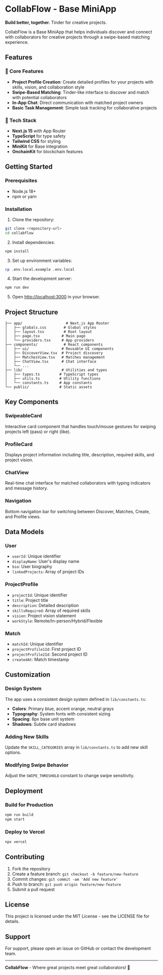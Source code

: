 # CollabFlow - Base MiniApp

**Build better, together.** Tinder for creative projects.

CollabFlow is a Base MiniApp that helps individuals discover and connect with collaborators for creative projects through a swipe-based matching experience.

## Features

### 🎯 Core Features
- **Project Profile Creation**: Create detailed profiles for your projects with skills, vision, and collaboration style
- **Swipe-Based Matching**: Tinder-like interface to discover and match with potential collaborators
- **In-App Chat**: Direct communication with matched project owners
- **Basic Task Management**: Simple task tracking for collaborative projects

### 🚀 Tech Stack
- **Next.js 15** with App Router
- **TypeScript** for type safety
- **Tailwind CSS** for styling
- **MiniKit** for Base integration
- **OnchainKit** for blockchain features

## Getting Started

### Prerequisites
- Node.js 18+ 
- npm or yarn

### Installation

1. Clone the repository:
```bash
git clone <repository-url>
cd collabflow
```

2. Install dependencies:
```bash
npm install
```

3. Set up environment variables:
```bash
cp .env.local.example .env.local
```

4. Start the development server:
```bash
npm run dev
```

5. Open [http://localhost:3000](http://localhost:3000) in your browser.

## Project Structure

```
├── app/                    # Next.js App Router
│   ├── globals.css        # Global styles
│   ├── layout.tsx         # Root layout
│   ├── page.tsx          # Main page
│   └── providers.tsx     # App providers
├── components/            # React components
│   ├── ui/               # Reusable UI components
│   ├── DiscoverView.tsx  # Project discovery
│   ├── MatchesView.tsx   # Matches management
│   ├── ChatView.tsx      # Chat interface
│   └── ...
├── lib/                  # Utilities and types
│   ├── types.ts         # TypeScript types
│   ├── utils.ts         # Utility functions
│   └── constants.ts     # App constants
└── public/              # Static assets
```

## Key Components

### SwipeableCard
Interactive card component that handles touch/mouse gestures for swiping projects left (pass) or right (like).

### ProfileCard
Displays project information including title, description, required skills, and project vision.

### ChatView
Real-time chat interface for matched collaborators with typing indicators and message history.

### Navigation
Bottom navigation bar for switching between Discover, Matches, Create, and Profile views.

## Data Models

### User
- `userId`: Unique identifier
- `displayName`: User's display name
- `bio`: User biography
- `linkedProjects`: Array of project IDs

### ProjectProfile
- `projectId`: Unique identifier
- `title`: Project title
- `description`: Detailed description
- `skillsRequired`: Array of required skills
- `vision`: Project vision statement
- `workStyle`: Remote/In-person/Hybrid/Flexible

### Match
- `matchId`: Unique identifier
- `projectProfile1Id`: First project ID
- `projectProfile2Id`: Second project ID
- `createdAt`: Match timestamp

## Customization

### Design System
The app uses a consistent design system defined in `lib/constants.ts`:

- **Colors**: Primary blue, accent orange, neutral grays
- **Typography**: System fonts with consistent sizing
- **Spacing**: 8px base unit system
- **Shadows**: Subtle card shadows

### Adding New Skills
Update the `SKILL_CATEGORIES` array in `lib/constants.ts` to add new skill options.

### Modifying Swipe Behavior
Adjust the `SWIPE_THRESHOLD` constant to change swipe sensitivity.

## Deployment

### Build for Production
```bash
npm run build
npm start
```

### Deploy to Vercel
```bash
npx vercel
```

## Contributing

1. Fork the repository
2. Create a feature branch: `git checkout -b feature/new-feature`
3. Commit changes: `git commit -am 'Add new feature'`
4. Push to branch: `git push origin feature/new-feature`
5. Submit a pull request

## License

This project is licensed under the MIT License - see the LICENSE file for details.

## Support

For support, please open an issue on GitHub or contact the development team.

---

**CollabFlow** - Where great projects meet great collaborators! 🚀
